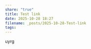 ```yaml
---
share: "true"
title: Test link
date: 2025-10-28 18:27
filename: _posts/2025-10-28-Test-link
tags:
---
```

uyrg